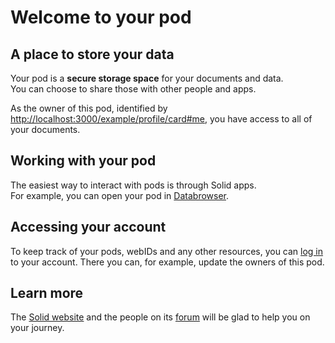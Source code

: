 # Welcome to your pod

## A place to store your data
Your pod is a **secure storage space** for your documents and data.
<br>
You can choose to share those with other people and apps.

As the owner of this pod,
identified by <a href="http://localhost:3000/example/profile/card#me">http://localhost:3000/example/profile/card#me</a>,
you have access to all of your documents.

## Working with your pod
The easiest way to interact with pods
is through Solid apps.
<br>
For example,
you can open your pod in [Databrowser](https://solidos.github.io/mashlib/dist/browse.html?uri=).

## Accessing your account
To keep track of your pods, webIDs and any other resources,
you can [log in](http://localhost:3000/.account/) to your account.
There you can, for example, update the owners of this pod.

## Learn more
The [Solid website](https://solidproject.org/)
and the people on its [forum](https://forum.solidproject.org/)
will be glad to help you on your journey.
